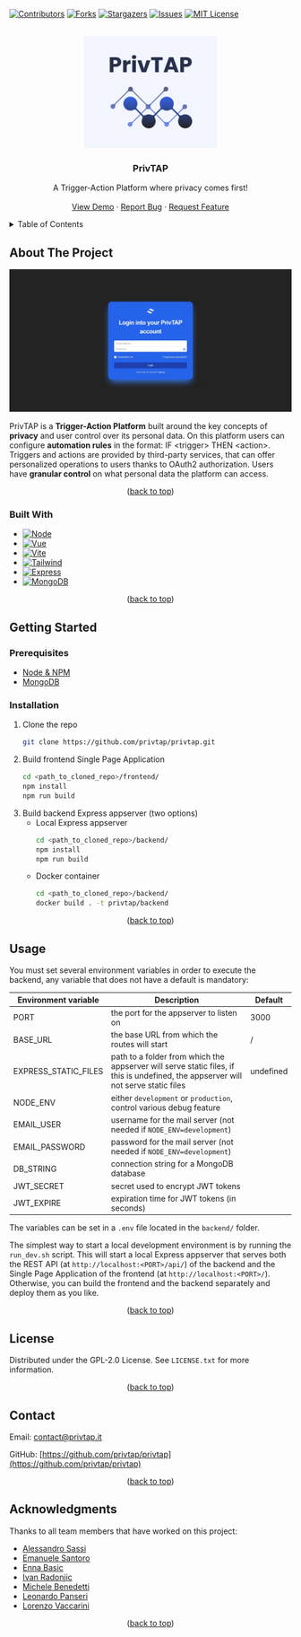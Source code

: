 <a name="readme-top"></a>

<!-- PROJECT SHIELDS -->
<!--
*** I'm using markdown "reference style" links for readability.
*** Reference links are enclosed in brackets [ ] instead of parentheses ( ).
*** See the bottom of this document for the declaration of the reference variables
*** for contributors-url, forks-url, etc.
-->
[![Contributors][contributors-shield]][contributors-url]
[![Forks][forks-shield]][forks-url]
[![Stargazers][stars-shield]][stars-url]
[![Issues][issues-shield]][issues-url]
[![MIT License][license-shield]][license-url]



<!-- PROJECT LOGO -->
<br />
<div style="text-align: center">
  <a href="https://github.com/privtap/privtap">
    <img src="images/logo.png" alt="Logo" height="200">
  </a>

  <h3>PrivTAP</h3>

  <p style="text-align: center">
    A Trigger-Action Platform where privacy comes first!
    <br />
    <!-- <a href="https://github.com/privtap/privtap"><strong>Explore the docs »</strong></a>
    <br /> -->
    <br />
    <a href="https://privtap.it">View Demo</a>
    ·
    <a href="https://github.com/privtap/privtap/issues">Report Bug</a>
    ·
    <a href="https://github.com/privtap/privtap/issues">Request Feature</a>
  </p>
</div>



<!-- TABLE OF CONTENTS -->
<details>
  <summary>Table of Contents</summary>
  <ol>
    <li>
      <a href="#about-the-project">About The Project</a>
      <ul>
        <li><a href="#built-with">Built With</a></li>
      </ul>
    </li>
    <li>
      <a href="#getting-started">Getting Started</a>
      <ul>
        <li><a href="#prerequisites">Prerequisites</a></li>
        <li><a href="#installation">Installation</a></li>
      </ul>
    </li>
    <li><a href="#usage">Usage</a></li>
    <!-- <li><a href="#roadmap">Roadmap</a></li>
    <li><a href="#contributing">Contributing</a></li> -->
    <li><a href="#license">License</a></li>
    <li><a href="#contact">Contact</a></li>
    <li><a href="#acknowledgments">Acknowledgments</a></li>
  </ol>
</details>



<!-- ABOUT THE PROJECT -->
## About The Project
[![PrivTAP Screen Shot][product-screenshot]](https://privtap.it)

PrivTAP is a **Trigger-Action Platform** built around the key concepts of **privacy** and user control over its personal data.
On this platform users can configure **automation rules** in the format: IF &lt;trigger&gt; THEN &lt;action&gt;.
Triggers and actions are provided by third-party services, that can offer personalized operations to users thanks to OAuth2 authorization.
Users have **granular control** on what personal data the platform can access.

<p align="center">(<a href="#readme-top">back to top</a>)</p>

### Built With
* [![Node][Node]][Node-url]
* [![Vue][Vue]][Vue-url]
* [![Vite][Vite]][Vite-url]
* [![Tailwind][Tailwind]][Tailwind-url]
* [![Express][Express]][Express-url]
* [![MongoDB][MongoDB]][MongoDB-url]

<p align="center">(<a href="#readme-top">back to top</a>)</p>



<!-- GETTING STARTED -->
## Getting Started

### Prerequisites
* [Node & NPM][Node-url]
* [MongoDB][MongoDB-url]

### Installation
1. Clone the repo
   ```sh
   git clone https://github.com/privtap/privtap.git
   ```
2. Build frontend Single Page Application
   ```sh
   cd <path_to_cloned_repo>/frontend/
   npm install
   npm run build
   ```
3. Build backend Express appserver (two options)
   * Local Express appserver
     ```sh
     cd <path_to_cloned_repo>/backend/
     npm install
     npm run build
     ```
   * Docker container
     ```sh
     cd <path_to_cloned_repo>/backend/
     docker build . -t privtap/backend
     ```

<p align="center">(<a href="#readme-top">back to top</a>)</p>



<!-- USAGE EXAMPLES -->
## Usage
You must set several environment variables in order to execute the backend, any variable that does not have a default
is mandatory:

| Environment variable | Description                                                                                                                        | Default   |
|----------------------|------------------------------------------------------------------------------------------------------------------------------------|-----------|
| PORT                 | the port for the appserver to listen on                                                                                            | 3000      |
| BASE_URL             | the base URL from which the routes will start                                                                                      | /         |
| EXPRESS_STATIC_FILES | path to a folder from which the appserver will serve static files, if this is undefined, the appserver will not serve static files | undefined |
| NODE_ENV             | either `development` or `production`, control various debug feature                                                                |           |
| EMAIL_USER           | username for the mail server (not needed if `NODE_ENV=development`)                                                                |           |
| EMAIL_PASSWORD       | password for the mail server (not needed if `NODE_ENV=development`)                                                                |           |
| DB_STRING            | connection string for a MongoDB database                                                                                           |           |
| JWT_SECRET           | secret used to encrypt JWT tokens                                                                                                  |           |
| JWT_EXPIRE           | expiration time for JWT tokens (in seconds)                                                                                        |           |

The variables can be set in a `.env` file located in the `backend/` folder.

The simplest way to start a local development environment is by running the `run_dev.sh` script.
This will start a local Express appserver that serves both the REST API (at `http://localhost:<PORT>/api/`) of the 
backend and the Single Page Application of the frontend (at `http://localhost:<PORT>/`).
Otherwise, you can build the frontend and the backend separately and deploy them as you like.

<p align="center">(<a href="#readme-top">back to top</a>)</p>



<!-- ROADMAP -->
<!-- ## Roadmap

- [ ] Feature 1
- [ ] Feature 2
- [ ] Feature 3
  - [ ] Nested Feature

See the [open issues](https://github.com/privtap/privtap/issues) for a full list of proposed features (and known issues).

<p align="center">(<a href="#readme-top">back to top</a>)</p> -->



<!-- CONTRIBUTING -->
<!-- ## Contributing

Contributions are what make the open source community such an amazing place to learn, inspire, and create. Any contributions you make are **greatly appreciated**.

If you have a suggestion that would make this better, please fork the repo and create a pull request. You can also simply open an issue with the tag "enhancement".
Don't forget to give the project a star! Thanks again!

1. Fork the Project
2. Create your Feature Branch (`git checkout -b feature/AmazingFeature`)
3. Commit your Changes (`git commit -m 'Add some AmazingFeature'`)
4. Push to the Branch (`git push origin feature/AmazingFeature`)
5. Open a Pull Request

<p align="center">(<a href="#readme-top">back to top</a>)</p> -->



<!-- LICENSE -->
## License

Distributed under the GPL-2.0 License. See `LICENSE.txt` for more information.

<p align="center">(<a href="#readme-top">back to top</a>)</p>



<!-- CONTACT -->
## Contact

Email: [contact@privtap.it](mailto:contact@privtap.it)

GitHub: [https://github.com/privtap/privtap](https://github.com/privtap/privtap)

<p align="center">(<a href="#readme-top">back to top</a>)</p>



<!-- ACKNOWLEDGMENTS -->
## Acknowledgments
Thanks to all team members that have worked on this project:
* [Alessandro Sassi](https://github.com/AleSassi)
* [Emanuele Santoro](https://github.com/emanuelesantoro)
* [Enna Basic](https://github.com/ennnnnna)
* [Ivan Radonjic](https://github.com/Chaser222)
* [Michele Benedetti](https://github.com/Michele-x98)
* [Leonardo Panseri](https://github.com/leonardo-panseri)
* [Lorenzo Vaccarini](https://github.com/Vaccarini-Lorenzo)

<p align="center">(<a href="#readme-top">back to top</a>)</p>



<!-- MARKDOWN LINKS & IMAGES -->
<!-- https://www.markdownguide.org/basic-syntax/#reference-style-links -->
[contributors-shield]: https://img.shields.io/github/contributors/privtap/privtap.svg?style=for-the-badge
[contributors-url]: https://github.com/privtap/privtap/graphs/contributors
[forks-shield]: https://img.shields.io/github/forks/privtap/privtap.svg?style=for-the-badge
[forks-url]: https://github.com/privtap/privtap/network/members
[stars-shield]: https://img.shields.io/github/stars/privtap/privtap.svg?style=for-the-badge
[stars-url]: https://github.com/privtap/privtap/stargazers
[issues-shield]: https://img.shields.io/github/issues/privtap/privtap.svg?style=for-the-badge
[issues-url]: https://github.com/privtap/privtap/issues
[license-shield]: https://img.shields.io/github/license/privtap/privtap.svg?style=for-the-badge
[license-url]: https://github.com/privtap/privtap/blob/master/LICENSE.txt

[product-screenshot]: images/screenshot.png

[Node]:  https://img.shields.io/badge/Node.js-35495E?style=for-the-badge&logo=nodedotjs
[Node-url]: https://nodejs.org/
[Vue]: https://img.shields.io/badge/Vue.js-35495E?style=for-the-badge&logo=vuedotjs
[Vue-url]: https://vuejs.org/
[Vite]: https://img.shields.io/badge/Vite-35495E?style=for-the-badge&logo=vite
[Vite-url]: https://vitejs.dev/
[Tailwind]: https://img.shields.io/badge/Tailwind-35495E?style=for-the-badge&logo=tailwindcss
[Tailwind-url]: https://tailwindcss.com/
[Express]: https://img.shields.io/badge/Express-35495E?style=for-the-badge&logo=express
[Express-url]: https://expressjs.com/
[MongoDB]: https://img.shields.io/badge/MongoDB-35495E?style=for-the-badge&logo=mongodb
[MongoDB-url]: https://www.mongodb.com/
